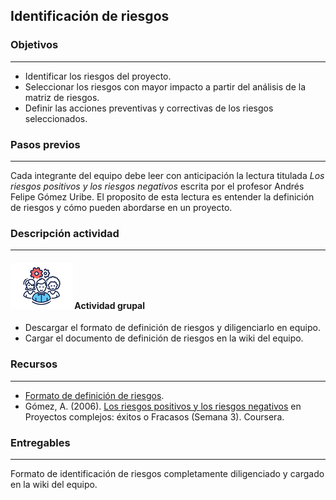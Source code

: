 ## Identificación de riesgos

### Objetivos
---

* Identificar los riesgos del proyecto.
* Seleccionar los riesgos con mayor impacto a partir del análisis de la matriz de riesgos.
* Definir las acciones preventivas y correctivas de los riesgos seleccionados.

### Pasos previos
---

Cada integrante del equipo debe leer con anticipación la lectura titulada *Los riesgos positivos y los riesgos negativos* escrita por el profesor Andrés Felipe Gómez Uribe. El proposito de esta lectura es entender la definición de riesgos y cómo pueden abordarse en un proyecto.

### Descripción actividad
---

#### ![](./../../../assets/images/grupo.png) Actividad grupal

* Descargar el formato de definición de riesgos y diligenciarlo en equipo.
* Cargar el documento de definición de riesgos en la wiki del equipo.

### Recursos 
---

* [Formato de definición de riesgos](https://www.coursera.org/learn/procesos-de-desarrollo-agil/resources/SJjwI).
* Gómez, A. (2006). [Los riesgos positivos y los riesgos negativos](https://www.coursera.org/learn/procesos-de-desarrollo-agil/resources/coqqh) en Proyectos complejos: éxitos o Fracasos (Semana 3). Coursera.


### Entregables
---

Formato de identificación de riesgos completamente diligenciado y cargado en la wiki del equipo.

